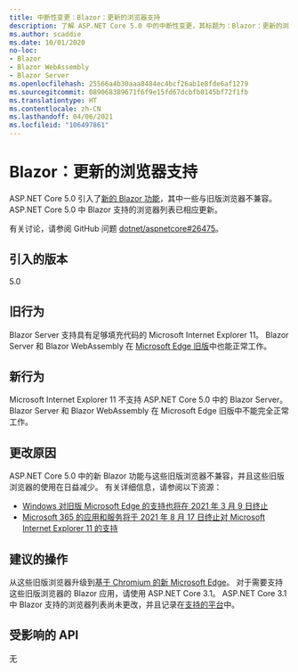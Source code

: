 ```yaml
---
title: 中断性变更：Blazor：更新的浏览器支持
description: 了解 ASP.NET Core 5.0 中的中断性变更，其标题为：Blazor：更新的浏览器支持
ms.author: scaddie
ms.date: 10/01/2020
no-loc:
- Blazor
- Blazor WebAssembly
- Blazor Server
ms.openlocfilehash: 25566a4b30aaa8484ec4bcf26ab1e8fde6af1279
ms.sourcegitcommit: 089068389671f6f9e15fd67dcbfb0145bf72f1fb
ms.translationtype: HT
ms.contentlocale: zh-CN
ms.lasthandoff: 04/06/2021
ms.locfileid: "106497861"
---
```

# <a name="blazor-updated-browser-support"></a>Blazor：更新的浏览器支持

ASP.NET Core 5.0 引入了[新的 Blazor 功能](https://github.com/dotnet/aspnetcore/issues/21514)，其中一些与旧版浏览器不兼容。 ASP.NET Core 5.0 中 Blazor 支持的浏览器列表已相应更新。

有关讨论，请参阅 GitHub 问题 [dotnet/aspnetcore#26475](https://github.com/dotnet/aspnetcore/issues/26475)。

## <a name="version-introduced"></a>引入的版本

5.0

## <a name="old-behavior"></a>旧行为

Blazor Server 支持具有足够填充代码的 Microsoft Internet Explorer 11。 Blazor Server 和 Blazor WebAssembly 在 [Microsoft Edge 旧版](https://support.microsoft.com/help/4533505/what-is-microsoft-edge-legacy)中也能正常工作。

## <a name="new-behavior"></a>新行为

Microsoft Internet Explorer 11 不支持 ASP.NET Core 5.0 中的 Blazor Server。 Blazor Server 和 Blazor WebAssembly 在 Microsoft Edge 旧版中不能完全正常工作。

## <a name="reason-for-change"></a>更改原因

ASP.NET Core 5.0 中的新 Blazor 功能与这些旧版浏览器不兼容，并且这些旧版浏览器的使用在日益减少。 有关详细信息，请参阅以下资源：

* [Windows 对旧版 Microsoft Edge 的支持也将在 2021 年 3 月 9 日终止](https://support.microsoft.com/help/4533505/what-is-microsoft-edge-legacy)
* [Microsoft 365 的应用和服务将于 2021 年 8 月 17 日终止对 Microsoft Internet Explorer 11 的支持](/lifecycle/announcements/m365-ie11-microsoft-edge-legacy)

## <a name="recommended-action"></a>建议的操作

从这些旧版浏览器升级到[基于 Chromium 的新 Microsoft Edge](https://www.microsoft.com/edge)。 对于需要支持这些旧版浏览器的 Blazor 应用，请使用 ASP.NET Core 3.1。 ASP.NET Core 3.1 中 Blazor 支持的浏览器列表尚未更改，并且记录在[支持的平台](/aspnet/core/blazor/supported-platforms?view=aspnetcore-3.1)中。

## <a name="affected-apis"></a>受影响的 API

无

<!--

### Category

ASP.NET Core

### Affected APIs

Not detectable via API analysis

-->
